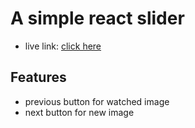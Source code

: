 # A simple react slider
* live link: [click here](https://react-simple-slider999.netlify.app/)

## Features
* previous button for watched image
* next button for new image